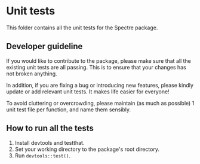 # Unit tests

This folder contains all the unit tests for the Spectre package.

## Developer guideline

If you would like to contribute to the package, please make sure that all the existing unit tests are all passing.
This is to ensure that your changes has not broken anything.

In addition, if you are fixing a bug or introducing new features, please kindly update or add relevant unit tests.
It makes life easier for everyone! 

To avoid cluttering or overcrowding, please maintain (as much as possible) 1 unit test file per function, and name them sensibly.

## How to run all the tests

1. Install devtools and testthat.
2. Set your working directory to the package's root directory.
3. Run `devtools::test()`.
